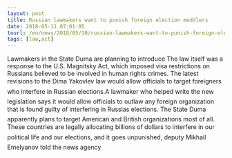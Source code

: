 ```yaml
---
layout: post
title: Russian lawmakers want to punish foreign election meddlers
date: 2018-05-11 07:01:05
tourl: /en/news/2018/05/10/russian-lawmakers-want-to-punish-foreign-election-meddlers
tags: [law,act]
---
```

Lawmakers in the State Duma are planning to introduce The law itself was a response to the U.S. Magnitsky Act, which imposed visa restrictions on Russians believed to be involved in human rights crimes. The latest revisions to the Dima Yakovlev law would allow officials to target foreigners who interfere in Russian elections.A lawmaker who helped write the new legislation says it would allow officials to outlaw any foreign organization that is found guilty of interfering in Russias elections. The State Duma apparently plans to target American and British organizations most of all. These countries are legally allocating billions of dollars to interfere in our political life and our elections, and it goes unpunished, deputy Mikhail Emelyanov told the news agency 